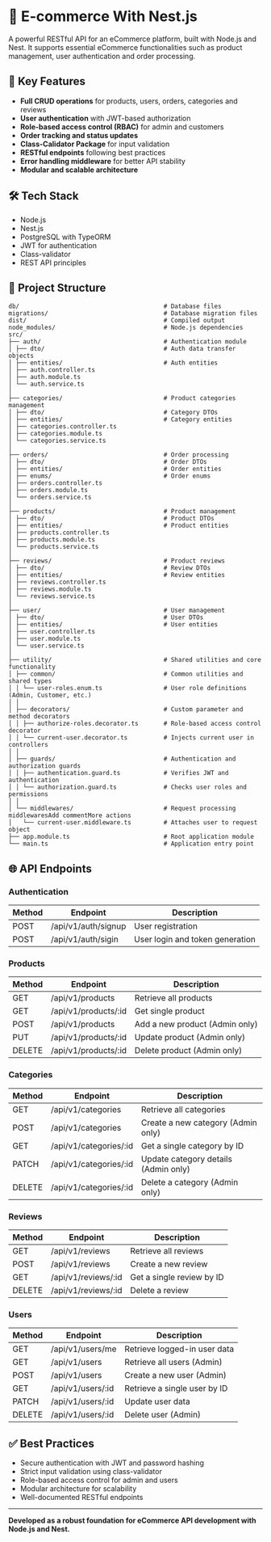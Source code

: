 # 🛒 E-commerce With Nest.js

A powerful RESTful API for an eCommerce platform, built with Node.js and Nest.
It supports essential eCommerce functionalities such as product management, user authentication and order processing.

## 🔑 Key Features

- **Full CRUD operations** for products, users, orders, categories and reviews
- **User authentication** with JWT-based authorization
- **Role-based access control (RBAC)** for admin and customers
- **Order tracking and status updates**
- **Class-Calidator Package** for input validation
- **RESTful endpoints** following best practices
- **Error handling middleware** for better API stability
- **Modular and scalable architecture**

## 🛠 Tech Stack

- Node.js
- Nest.js
- PostgreSQL with TypeORM 
- JWT for authentication
- Class-validator
- REST API principles

## 📁 Project Structure
```
db/                                        # Database files
migrations/                                # Database migration files
dist/                                      # Compiled output
node_modules/                              # Node.js dependencies
src/
├── auth/                                  # Authentication module
│ ├── dto/                                 # Auth data transfer objects
│ ├── entities/                            # Auth entities
│ ├── auth.controller.ts
│ ├── auth.module.ts
│ └── auth.service.ts
│
├── categories/                            # Product categories management
│ ├── dto/                                 # Category DTOs
│ ├── entities/                            # Category entities
│ ├── categories.controller.ts
│ ├── categories.module.ts
│ └── categories.service.ts
│
├── orders/                                # Order processing
│ ├── dto/                                 # Order DTOs
│ ├── entities/                            # Order entities
│ ├── enums/                               # Order enums
│ ├── orders.controller.ts
│ ├── orders.module.ts
│ └── orders.service.ts
│
├── products/                              # Product management
│ ├── dto/                                 # Product DTOs
│ ├── entities/                            # Product entities
│ ├── products.controller.ts
│ ├── products.module.ts
│ └── products.service.ts
│
├── reviews/                               # Product reviews
│ ├── dto/                                 # Review DTOs
│ ├── entities/                            # Review entities
│ ├── reviews.controller.ts
│ ├── reviews.module.ts
│ └── reviews.service.ts
│
├── user/                                  # User management
│ ├── dto/                                 # User DTOs
│ ├── entities/                            # User entities
│ ├── user.controller.ts
│ ├── user.module.ts
│ └── user.service.ts
│
├── utility/                               # Shared utilities and core functionality
│ ├── common/                              # Common utilities and shared types
│ │ └── user-roles.enum.ts                 # User role definitions (Admin, Customer, etc.)
│ │
│ ├── decorators/                          # Custom parameter and method decorators
│ │ ├── authorize-roles.decorator.ts       # Role-based access control decorator
│ │ └── current-user.decorator.ts          # Injects current user in controllers
│ │
│ ├── guards/                              # Authentication and authorization guards
│ │ ├── authentication.guard.ts            # Verifies JWT and authentication
│ │ └── authorization.guard.ts             # Checks user roles and permissions
│ │
│ └── middlewares/                         # Request processing middlewaresAdd commentMore actions
│   └── current-user.middleware.ts         # Attaches user to request object
├── app.module.ts                          # Root application module
└── main.ts                                # Application entry point
```
## 🌐 API Endpoints

### Authentication

| Method | Endpoint                     | Description                              |
| ------ | -----------------------------| ---------------------------------------- |
| POST   | /api/v1/auth/signup          | User registration                        |
| POST   | /api/v1/auth/sigin           | User login and token generation          |

### Products

| Method | Endpoint              | Description                     |
| ------ | --------------------- | --------------------------------|
| GET    | /api/v1/products      | Retrieve all products           |
| GET    | /api/v1/products/:id  | Get single product              |
| POST   | /api/v1/products      | Add a new product (Admin only)  |
| PUT    | /api/v1/products/:id  | Update product (Admin only)     |
| DELETE | /api/v1/products/:id  | Delete product (Admin only)     |

### Categories

| Method | Endpoint               | Description                          |
| ------ | -----------------------| ------------------------------------ |
| GET    | /api/v1/categories     | Retrieve all categories              |
| POST   | /api/v1/categories     | Create a new category (Admin only)   |
| GET    | /api/v1/categories/:id | Get a single category by ID          |
| PATCH  | /api/v1/categories/:id | Update category details (Admin only) |
| DELETE | /api/v1/categories/:id | Delete a category (Admin only)       |

### Reviews

| Method | Endpoint                 | Description               |
| ------ | ------------------------ | --------------------------|
| GET    | /api/v1/reviews          | Retrieve all reviews      |
| POST   | /api/v1/reviews          | Create a new review       |
| GET    | /api/v1/reviews/:id      | Get a single review by ID |
| DELETE | /api/v1/reviews/:id      | Delete a review           |

### Users

| Method | Endpoint          | Description                  |
| ------ | ------------------| -----------------------------|
| GET    | /api/v1/users/me  | Retrieve logged-in user data |
| GET    | /api/v1/users     | Retrieve all users (Admin)   |
| POST   | /api/v1/users     | Create a new user (Admin)    |
| GET    | /api/v1/users/:id | Retrieve a single user by ID |
| PATCH  | /api/v1/users/:id | Update user data             |
| DELETE | /api/v1/users/:id | Delete user (Admin)          |

## ✅ Best Practices

- Secure authentication with JWT and password hashing
- Strict input validation using class-validator
- Role-based access control for admin and users
- Modular architecture for scalability
- Well-documented RESTful endpoints

---

**Developed as a robust foundation for eCommerce API development with Node.js and Nest.**
